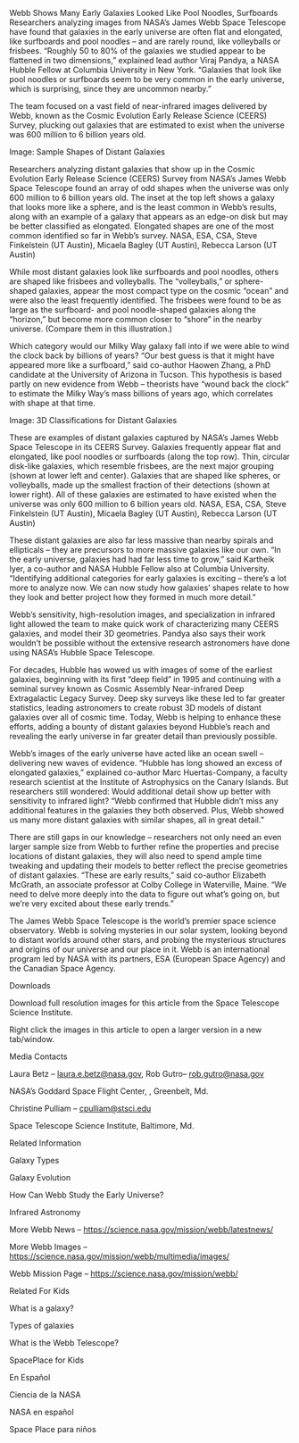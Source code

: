 Webb Shows Many Early Galaxies Looked Like Pool Noodles, Surfboards 
 Researchers analyzing images from NASA’s James Webb Space Telescope have found that galaxies in the early universe are often flat and elongated, like surfboards and pool noodles – and are rarely round, like volleyballs or frisbees. “Roughly 50 to 80% of the galaxies we studied appear to be flattened in two dimensions,” explained lead author Viraj Pandya, a NASA Hubble Fellow at Columbia University in New York. “Galaxies that look like pool noodles or surfboards seem to be very common in the early universe, which is surprising, since they are uncommon nearby.”

The team focused on a vast field of near-infrared images delivered by Webb, known as the Cosmic Evolution Early Release Science (CEERS) Survey, plucking out galaxies that are estimated to exist when the universe was 600 million to 6 billion years old.

Image: Sample Shapes of Distant Galaxies

Researchers analyzing distant galaxies that show up in the Cosmic Evolution Early Release Science (CEERS) Survey from NASA’s James Webb Space Telescope found an array of odd shapes when the universe was only 600 million to 6 billion years old. The inset at the top left shows a galaxy that looks more like a sphere, and is the least common in Webb’s results, along with an example of a galaxy that appears as an edge-on disk but may be better classified as elongated. Elongated shapes are one of the most common identified so far in Webb’s survey. NASA, ESA, CSA, Steve Finkelstein (UT Austin), Micaela Bagley (UT Austin), Rebecca Larson (UT Austin)

While most distant galaxies look like surfboards and pool noodles, others are shaped like frisbees and volleyballs. The “volleyballs,” or sphere-shaped galaxies, appear the most compact type on the cosmic “ocean” and were also the least frequently identified. The frisbees were found to be as large as the surfboard- and pool noodle-shaped galaxies along the “horizon,” but become more common closer to “shore” in the nearby universe. (Compare them in this illustration.)

Which category would our Milky Way galaxy fall into if we were able to wind the clock back by billions of years? “Our best guess is that it might have appeared more like a surfboard,” said co-author Haowen Zhang, a PhD candidate at the University of Arizona in Tucson. This hypothesis is based partly on new evidence from Webb – theorists have “wound back the clock” to estimate the Milky Way’s mass billions of years ago, which correlates with shape at that time.

Image: 3D Classifications for Distant Galaxies

These are examples of distant galaxies captured by NASA’s James Webb Space Telescope in its CEERS Survey. Galaxies frequently appear flat and elongated, like pool noodles or surfboards (along the top row). Thin, circular disk-like galaxies, which resemble frisbees, are the next major grouping (shown at lower left and center). Galaxies that are shaped like spheres, or volleyballs, made up the smallest fraction of their detections (shown at lower right). All of these galaxies are estimated to have existed when the universe was only 600 million to 6 billion years old. NASA, ESA, CSA, Steve Finkelstein (UT Austin), Micaela Bagley (UT Austin), Rebecca Larson (UT Austin)

These distant galaxies are also far less massive than nearby spirals and ellipticals – they are precursors to more massive galaxies like our own. “In the early universe, galaxies had had far less time to grow,” said Kartheik Iyer, a co-author and NASA Hubble Fellow also at Columbia University. “Identifying additional categories for early galaxies is exciting – there’s a lot more to analyze now. We can now study how galaxies’ shapes relate to how they look and better project how they formed in much more detail.”

Webb’s sensitivity, high-resolution images, and specialization in infrared light allowed the team to make quick work of characterizing many CEERS galaxies, and model their 3D geometries. Pandya also says their work wouldn’t be possible without the extensive research astronomers have done using NASA’s Hubble Space Telescope.

For decades, Hubble has wowed us with images of some of the earliest galaxies, beginning with its first “deep field” in 1995 and continuing with a seminal survey known as Cosmic Assembly Near-infrared Deep Extragalactic Legacy Survey. Deep sky surveys like these led to far greater statistics, leading astronomers to create robust 3D models of distant galaxies over all of cosmic time. Today, Webb is helping to enhance these efforts, adding a bounty of distant galaxies beyond Hubble’s reach and revealing the early universe in far greater detail than previously possible.

Webb’s images of the early universe have acted like an ocean swell – delivering new waves of evidence. “Hubble has long showed an excess of elongated galaxies,” explained co-author Marc Huertas-Company, a faculty research scientist at the Institute of Astrophysics on the Canary Islands. But researchers still wondered: Would additional detail show up better with sensitivity to infrared light? “Webb confirmed that Hubble didn’t miss any additional features in the galaxies they both observed. Plus, Webb showed us many more distant galaxies with similar shapes, all in great detail.”

There are still gaps in our knowledge – researchers not only need an even larger sample size from Webb to further refine the properties and precise locations of distant galaxies, they will also need to spend ample time tweaking and updating their models to better reflect the precise geometries of distant galaxies. “These are early results,” said co-author Elizabeth McGrath, an associate professor at Colby College in Waterville, Maine. “We need to delve more deeply into the data to figure out what’s going on, but we’re very excited about these early trends.”

The James Webb Space Telescope is the world’s premier space science observatory. Webb is solving mysteries in our solar system, looking beyond to distant worlds around other stars, and probing the mysterious structures and origins of our universe and our place in it. Webb is an international program led by NASA with its partners, ESA (European Space Agency) and the Canadian Space Agency.

Downloads

Download full resolution images for this article from the Space Telescope Science Institute.

Right click the images in this article to open a larger version in a new tab/window.

Media Contacts

Laura Betz – laura.e.betz@nasa.gov, Rob Gutro– rob.gutro@nasa.gov

NASA’s Goddard Space Flight Center, , Greenbelt, Md.

Christine Pulliam – cpulliam@stsci.edu

Space Telescope Science Institute, Baltimore, Md.

Related Information

Galaxy Types

Galaxy Evolution

How Can Webb Study the Early Universe?

Infrared Astronomy

More Webb News – https://science.nasa.gov/mission/webb/latestnews/

More Webb Images – https://science.nasa.gov/mission/webb/multimedia/images/

Webb Mission Page – https://science.nasa.gov/mission/webb/

Related For Kids

What is a galaxy?

Types of galaxies

What is the Webb Telescope?

SpacePlace for Kids

En Español

Ciencia de la NASA

NASA en español

Space Place para niños